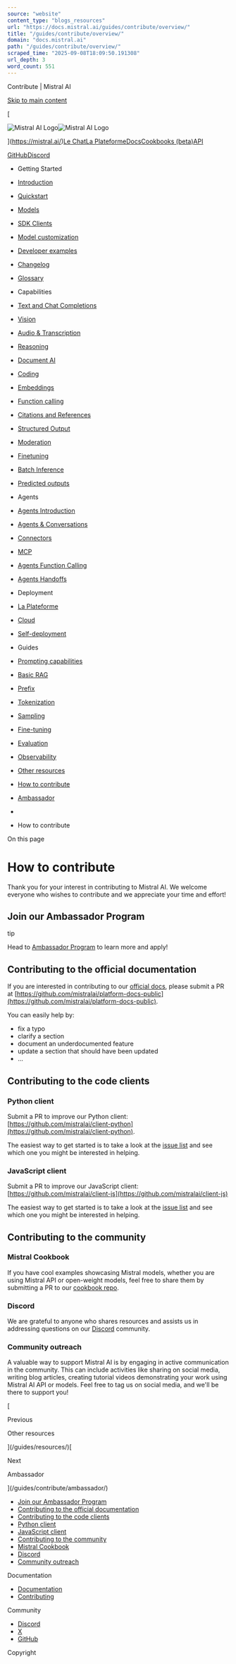 ```yaml
---
source: "website"
content_type: "blogs_resources"
url: "https://docs.mistral.ai/guides/contribute/overview/"
title: "/guides/contribute/overview/"
domain: "docs.mistral.ai"
path: "/guides/contribute/overview/"
scraped_time: "2025-09-08T18:09:50.191308"
url_depth: 3
word_count: 551
---
```


Contribute | Mistral AI

[Skip to main content](#__docusaurus_skipToContent_fallback)

[

![Mistral AI Logo](/img/logo.svg)![Mistral AI Logo](/img/logo-dark.svg)

](https://mistral.ai/)[Le Chat](https://chat.mistral.ai/)[La Plateforme](https://console.mistral.ai/)[Docs](/)[Cookbooks (beta)](/cookbooks/)[API](/api/)

[GitHub](https://github.com/mistralai/)[Discord](https://discord.gg/mistralai)

*   Getting Started
*   [Introduction](/)
*   [Quickstart](/getting-started/quickstart/)
*   [Models](/getting-started/models/models_overview/)

*   [SDK Clients](/getting-started/clients/)
*   [Model customization](/getting-started/customization/)
*   [Developer examples](/getting-started/stories/)
*   [Changelog](/getting-started/changelog/)
*   [Glossary](/getting-started/glossary/)
*   Capabilities
*   [Text and Chat Completions](/capabilities/completion/)
*   [Vision](/capabilities/vision/)
*   [Audio & Transcription](/capabilities/audio/)
*   [Reasoning](/capabilities/reasoning/)
*   [Document AI](/capabilities/document_ai/document_ai_overview/)

*   [Coding](/capabilities/code_generation/)
*   [Embeddings](/capabilities/embeddings/overview/)

*   [Function calling](/capabilities/function_calling/)
*   [Citations and References](/capabilities/citations/)
*   [Structured Output](/capabilities/structured-output/structured_output_overview/)

*   [Moderation](/capabilities/guardrailing/)
*   [Finetuning](/capabilities/finetuning/finetuning_overview/)

*   [Batch Inference](/capabilities/batch/)
*   [Predicted outputs](/capabilities/predicted-outputs/)
*   Agents
*   [Agents Introduction](/agents/agents_introduction/)
*   [Agents & Conversations](/agents/agents_basics/)
*   [Connectors](/agents/connectors/connectors/)

*   [MCP](/agents/mcp/)
*   [Agents Function Calling](/agents/function_calling/)
*   [Agents Handoffs](/agents/handoffs/)
*   Deployment
*   [La Plateforme](/deployment/laplateforme/overview/)

*   [Cloud](/deployment/cloud/overview/)

*   [Self-deployment](/deployment/self-deployment/overview/)

*   Guides
*   [Prompting capabilities](/guides/prompting_capabilities/)
*   [Basic RAG](/guides/rag/)
*   [Prefix](/guides/prefix/)
*   [Tokenization](/guides/tokenization/)
*   [Sampling](/guides/sampling/)
*   [Fine-tuning](/guides/finetuning/)
*   [Evaluation](/guides/evaluation/)
*   [Observability](/guides/observability/)
*   [Other resources](/guides/resources/)
*   [How to contribute](/guides/contribute/overview/)

*   [Ambassador](/guides/contribute/ambassador/)

*   [](/)
*   How to contribute

On this page

# How to contribute

Thank you for your interest in contributing to Mistral AI. We welcome everyone who wishes to contribute and we appreciate your time and effort!

## Join our Ambassador Program[​](#join-our-ambassador-program "Direct link to Join our Ambassador Program")

tip

Head to [Ambassador Program](/guides/contribute/ambassador/) to learn more and apply!

## Contributing to the official documentation[​](#contributing-to-the-official-documentation "Direct link to Contributing to the official documentation")

If you are interested in contributing to our [official docs](https://docs.mistral.ai/), please submit a PR at [https://github.com/mistralai/platform-docs-public](https://github.com/mistralai/platform-docs-public).

You can easily help by:

*   fix a typo
*   clarify a section
*   document an underdocumented feature
*   update a section that should have been updated
*   ...

## Contributing to the code clients[​](#contributing-to-the-code-clients "Direct link to Contributing to the code clients")

### Python client[​](#python-client "Direct link to Python client")

Submit a PR to improve our Python client: [https://github.com/mistralai/client-python](https://github.com/mistralai/client-python).

The easiest way to get started is to take a look at the [issue list](https://github.com/mistralai/client-python/issues) and see which one you might be interested in helping.

### JavaScript client[​](#javascript-client "Direct link to JavaScript client")

Submit a PR to improve our JavaScript client: [https://github.com/mistralai/client-js](https://github.com/mistralai/client-js)

The easiest way to get started is to take a look at the [issue list](https://github.com/mistralai/client-js/issues) and see which one you might be interested in helping.

## Contributing to the community[​](#contributing-to-the-community "Direct link to Contributing to the community")

### Mistral Cookbook[​](#mistral-cookbook "Direct link to Mistral Cookbook")

If you have cool examples showcasing Mistral models, whether you are using Mistral API or open-weight models, feel free to share them by submitting a PR to our [cookbook repo](https://github.com/mistralai/cookbook).

### Discord[​](#discord "Direct link to Discord")

We are grateful to anyone who shares resources and assists us in addressing questions on our [Discord](https://discord.gg/mistralai) community.

### Community outreach[​](#community-outreach "Direct link to Community outreach")

A valuable way to support Mistral AI is by engaging in active communication in the community. This can include activities like sharing on social media, writing blog articles, creating tutorial videos demonstrating your work using Mistral AI API or models. Feel free to tag us on social media, and we'll be there to support you!

[

Previous

Other resources

](/guides/resources/)[

Next

Ambassador

](/guides/contribute/ambassador/)

*   [Join our Ambassador Program](#join-our-ambassador-program)
*   [Contributing to the official documentation](#contributing-to-the-official-documentation)
*   [Contributing to the code clients](#contributing-to-the-code-clients)
*   [Python client](#python-client)
*   [JavaScript client](#javascript-client)
*   [Contributing to the community](#contributing-to-the-community)
*   [Mistral Cookbook](#mistral-cookbook)
*   [Discord](#discord)
*   [Community outreach](#community-outreach)

Documentation

*   [Documentation](/)
*   [Contributing](/guides/contribute/overview/)

Community

*   [Discord](https://discord.gg/mistralai)
*   [X](https://twitter.com/MistralAI)
*   [GitHub](https://github.com/mistralai)

Copyright
